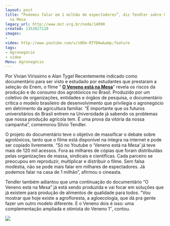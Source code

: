 ```yaml
---
layout: post
title: “Podemos falar em 1 milhão de espectadores”, diz Tendler sobre O Veneno está
  na Mesa
legacy_url: http://www.mst.org.br/node/14090
created: 1352827120
images:
- 
video: http://www.youtube.com/v/z0Em-RTYDAw&amp;feature
tags:
- Agronegócio
- video
Menu: Agronegócio
---
```



Por Vivian Virissimo e Alan Tygel
Recentemente indicado como documentário para ser visto e estudado por estudantes que prestaram a seleção do Enem, o filme “
[**O Veneno está na Mesa**](http://www.mst.org.br/Silvio-Tendler-O-veneno-esta-na-mesa)” revela os riscos da produção e do consumo dos agrotóxicos no Brasil. Produzido por um coletivo de organizações, entidades e órgãos de pesquisa, o documentário critica o modelo brasileiro de desenvolvimento que privilegia o agronegócio em detrimento da agricultura familiar. “É importante que os futuros universitários do Brasil entrem na Universidade já sabendo os problemas que nossa produção agrícola tem. É uma prova da vitória da nossa campanha”, comemorou Silvio Tendler.


O projeto do documentário teve o objetivo de massificar o debate sobre agrotóxicos, tanto que o filme está disponível na íntegra na internet e pode ser copiado livremente. “Só no Youtube o ‘Veneno está na Mesa’ já teve mais de 120 mil acessos. Fora as milhares de cópias que foram distribuídas pelas organizações de massa, sindicais e científicas. Cada parceiro se preocupou em reproduzir, multiplicar e distribuir o filme. Sem falsa modéstia, não se pode mais falar em milhares de espectadores. Já podemos falar na casa de 1 milhão”, afirmou o cineasta.


Tendler também adiantou que uma continuação do documentário “O Veneno está na Mesa” já está sendo produzida e vai focar em soluções que já existem para produção de alimentos de qualidade para todos. “Vou mostrar que hoje existe a agrofloresta, a agloecologia, que dá pra gente fazer um outro modelo diferente. E o Veneno dois é isso: uma complementação ampliada e otimista do Veneno 1″, contou.

![](http://www.youtube.com/watch?v=z0Em-RTYDAw&feature=plcp)
 
